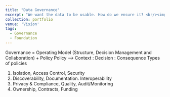 ```yaml
---
title: "Data Governance"
excerpt: "We want the data to be usable. How do we ensure it? <br/><img src='/images/portfolio/UsableData.png'>"
collection: portfolio
venue: 'Vision'
tags:
  - Governance
  - Foundation
---
```


Governance = Operating Model (Structure, Decision Management and Collaboration) + Policy
Policy —> Context : Decision : Consequence
Types of policies
1. Isolation, Access Control, Security
2. Discoverability, Documentation. Interoperability
3. Privacy & Compliance, Quality, Audit/Monitoring
4. Ownership, Contracts, Funding
